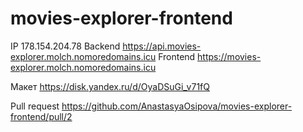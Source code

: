 # movies-explorer-frontend

IP 178.154.204.78
Backend https://api.movies-explorer.molch.nomoredomains.icu
Frontend https://movies-explorer.molch.nomoredomains.icu

Макет https://disk.yandex.ru/d/OyaDSuGi_v71fQ

Pull request https://github.com/AnastasyaOsipova/movies-explorer-frontend/pull/2
